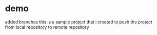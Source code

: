 # demo
added branches
this is a sample project that i created to push the project from local repository to remote repository

